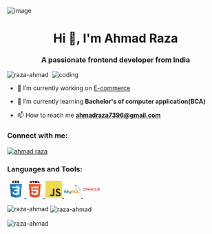 ![image](https://github.com/raza-ahmad/raza-ahmad/assets/138312465/7cdded98-4169-4089-b669-b9f786d0dc2b)


<h1 align="center">Hi 👋, I'm Ahmad Raza</h1>
<h3 align="center">A passionate frontend developer from India</h3>
<img align="right" alt="coding" width=400 src="https://github.com/raza-ahmad/raza-ahmad/assets/138312465/71ea9e47-d147-4314-84fe-0e12823cf666"

<p align="left"> <img src="https://komarev.com/ghpvc/?username=raza-ahmad&label=Profile%20views&color=0e75b6&style=flat" alt="raza-ahmad" /> </p>

- 🔭 I’m currently working on [E-commerce](https://raza-ahmad1.netlify.app)

- 🌱 I’m currently learning **Bachelor's of computer application(BCA)**

- 📫 How to reach me **ahmadraza7396@gmail.com**

<h3 align="left">Connect with me:</h3>
<p align="left">
<a href="https://linkedin.com/in/ahmad -raza-6b2131281" target="blank"><img align="center" src="https://raw.githubusercontent.com/rahuldkjain/github-profile-readme-generator/master/src/images/icons/Social/linked-in-alt.svg" alt="ahmad raza" height="30" width="40" /></a>
</p>

<h3 align="left">Languages and Tools:</h3>
<p align="left"> <a href="https://www.w3schools.com/css/" target="_blank" rel="noreferrer"> <img src="https://raw.githubusercontent.com/devicons/devicon/master/icons/css3/css3-original-wordmark.svg" alt="css3" width="40" height="40"/> </a> <a href="https://www.w3.org/html/" target="_blank" rel="noreferrer"> <img src="https://raw.githubusercontent.com/devicons/devicon/master/icons/html5/html5-original-wordmark.svg" alt="html5" width="40" height="40"/> </a> <a href="https://developer.mozilla.org/en-US/docs/Web/JavaScript" target="_blank" rel="noreferrer"> <img src="https://raw.githubusercontent.com/devicons/devicon/master/icons/javascript/javascript-original.svg" alt="javascript" width="40" height="40"/> </a> <a href="https://www.mysql.com/" target="_blank" rel="noreferrer"> <img src="https://raw.githubusercontent.com/devicons/devicon/master/icons/mysql/mysql-original-wordmark.svg" alt="mysql" width="40" height="40"/> </a> <a href="https://www.oracle.com/" target="_blank" rel="noreferrer"> <img src="https://raw.githubusercontent.com/devicons/devicon/master/icons/oracle/oracle-original.svg" alt="oracle" width="40" height="40"/> </a> </p>

<p><img align="left" src="https://github-readme-stats.vercel.app/api/top-langs?username=raza-ahmad&show_icons=true&locale=en&layout=compact" alt="raza-ahmad" /></p>

<p>&nbsp;<img align="center" src="https://github-readme-stats.vercel.app/api?username=raza-ahmad&show_icons=true&locale=en" alt="raza-ahmad" /></p>

<p><img align="center" src="https://github-readme-streak-stats.herokuapp.com/?user=raza-ahmad&" alt="raza-ahmad" /></p>
